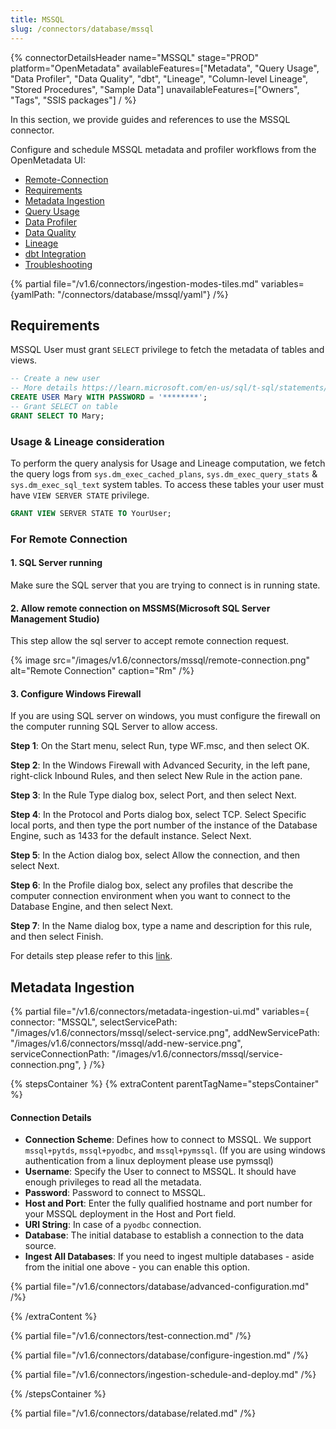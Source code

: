 ```yaml
---
title: MSSQL
slug: /connectors/database/mssql
---
```


{% connectorDetailsHeader
name="MSSQL"
stage="PROD"
platform="OpenMetadata"
availableFeatures=["Metadata", "Query Usage", "Data Profiler", "Data Quality", "dbt", "Lineage", "Column-level Lineage", "Stored Procedures", "Sample Data"]
unavailableFeatures=["Owners", "Tags", "SSIS packages"]
/ %}

In this section, we provide guides and references to use the MSSQL connector.

Configure and schedule MSSQL metadata and profiler workflows from the OpenMetadata UI:

- [Remote-Connection](#for-remote-connection)
- [Requirements](#requirements)
- [Metadata Ingestion](#metadata-ingestion)
- [Query Usage](/connectors/ingestion/workflows/usage)
- [Data Profiler](/how-to-guides/data-quality-observability/profiler/workflow)
- [Data Quality](/how-to-guides/data-quality-observability/quality)
- [Lineage](/connectors/ingestion/lineage)
- [dbt Integration](/connectors/ingestion/workflows/dbt)
- [Troubleshooting](/connectors/database/mssql/troubleshooting)

{% partial file="/v1.6/connectors/ingestion-modes-tiles.md" variables={yamlPath: "/connectors/database/mssql/yaml"} /%}

## Requirements

MSSQL User must grant `SELECT` privilege to fetch the metadata of tables and views.

```sql
-- Create a new user
-- More details https://learn.microsoft.com/en-us/sql/t-sql/statements/create-user-transact-sql?view=sql-server-ver16
CREATE USER Mary WITH PASSWORD = '********';
-- Grant SELECT on table
GRANT SELECT TO Mary;
```

### Usage & Lineage consideration

To perform the query analysis for Usage and Lineage computation, we fetch the query logs from `sys.dm_exec_cached_plans`, `sys.dm_exec_query_stats` &  `sys.dm_exec_sql_text` system tables. To access these tables your user must have `VIEW SERVER STATE` privilege.

```sql
GRANT VIEW SERVER STATE TO YourUser;
```

### For Remote Connection

#### 1. SQL Server running

Make sure the SQL server that you are trying to connect is in running state.

#### 2. Allow remote connection on MSSMS(Microsoft SQL Server Management Studio)

This step allow the sql server to accept remote connection request.

{% image
src="/images/v1.6/connectors/mssql/remote-connection.png"
alt="Remote Connection"
caption="Rm"
/%}

#### 3. Configure Windows Firewall 

If you are using SQL server on windows, you must configure the firewall on the computer running SQL Server to allow access.

**Step 1**: On the Start menu, select Run, type WF.msc, and then select OK.

**Step 2**: In the Windows Firewall with Advanced Security, in the left pane, right-click Inbound Rules, and then select New Rule in the action pane.

**Step 3**: In the Rule Type dialog box, select Port, and then select Next.

**Step 4**: In the Protocol and Ports dialog box, select TCP. Select Specific local ports, and then type the port number of the instance of the Database Engine, such as 1433 for the default instance. Select Next.

**Step 5**: In the Action dialog box, select Allow the connection, and then select Next.

**Step 6**: In the Profile dialog box, select any profiles that describe the computer connection environment when you want to connect to the Database Engine, and then select Next.

**Step 7**: In the Name dialog box, type a name and description for this rule, and then select Finish.

For details step please refer to this [link](https://docs.microsoft.com/en-us/sql/database-engine/configure-windows/configure-a-windows-firewall-for-database-engine-access?view=sql-server-ver15).


## Metadata Ingestion

{% partial 
  file="/v1.6/connectors/metadata-ingestion-ui.md" 
  variables={
    connector: "MSSQL", 
    selectServicePath: "/images/v1.6/connectors/mssql/select-service.png",
    addNewServicePath: "/images/v1.6/connectors/mssql/add-new-service.png",
    serviceConnectionPath: "/images/v1.6/connectors/mssql/service-connection.png",
} 
/%}

{% stepsContainer %}
{% extraContent parentTagName="stepsContainer" %}

#### Connection Details

- **Connection Scheme**: Defines how to connect to MSSQL. We support `mssql+pytds`, `mssql+pyodbc`, and `mssql+pymssql`. (If you are using windows authentication from a linux deployment please use pymssql)
- **Username**: Specify the User to connect to MSSQL. It should have enough privileges to read all the metadata.
- **Password**: Password to connect to MSSQL.
- **Host and Port**: Enter the fully qualified hostname and port number for your MSSQL deployment in the Host and Port field.
- **URI String**: In case of a `pyodbc` connection.
- **Database**: The initial database to establish a connection to the data source.
- **Ingest All Databases**: If you need to ingest multiple databases - aside from the initial one above - you can enable this option.

{% partial file="/v1.6/connectors/database/advanced-configuration.md" /%}

{% /extraContent %}

{% partial file="/v1.6/connectors/test-connection.md" /%}

{% partial file="/v1.6/connectors/database/configure-ingestion.md" /%}

{% partial file="/v1.6/connectors/ingestion-schedule-and-deploy.md" /%}

{% /stepsContainer %}

{% partial file="/v1.6/connectors/database/related.md" /%}
